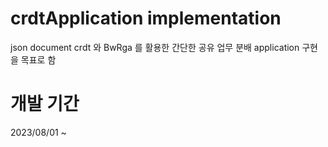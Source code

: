 # crdtApplication implementation
json document crdt 와 BwRga 를 활용한 간단한 공유 업무 분배 application 구현을 목표로 함 

 
 
 
# 개발 기간 
 2023/08/01 ~ 
 
 

 
 
